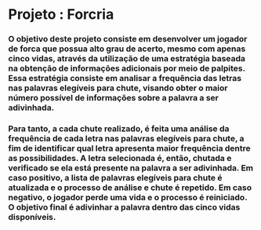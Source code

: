 # Projeto  : Forcria

### O objetivo deste projeto consiste em desenvolver um jogador de forca que possua alto grau de acerto, mesmo com apenas cinco vidas, através da utilização de uma estratégia baseada na obtenção de informações adicionais por meio de palpites. Essa estratégia consiste em analisar a frequência das letras nas palavras elegíveis para chute, visando obter o maior número possível de informações sobre a palavra a ser adivinhada.

### Para tanto, a cada chute realizado, é feita uma análise da frequência de cada letra nas palavras elegíveis para chute, a fim de identificar qual letra apresenta maior frequência dentre as possibilidades. A letra selecionada é, então, chutada e verificado se ela está presente na palavra a ser adivinhada. Em caso positivo, a lista de palavras elegíveis para chute é atualizada e o processo de análise e chute é repetido. Em caso negativo, o jogador perde uma vida e o processo é reiniciado. O objetivo final é adivinhar a palavra dentro das cinco vidas disponíveis.